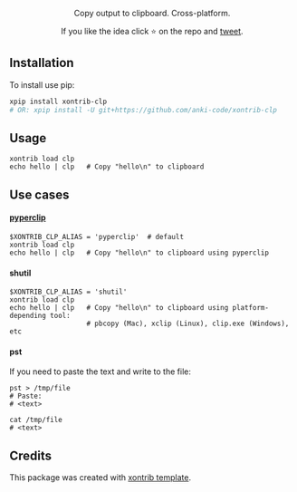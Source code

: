 <p align="center">
Copy output to clipboard. Cross-platform.
</p>

<p align="center">  
If you like the idea click ⭐ on the repo and <a href="https://twitter.com/intent/tweet?text=Nice%20xontrib%20for%20the%20xonsh%20shell!&url=https://github.com/anki-code/xontrib-clp" target="_blank">tweet</a>.
</p>

## Installation

To install use pip:

```bash
xpip install xontrib-clp
# OR: xpip install -U git+https://github.com/anki-code/xontrib-clp
```

## Usage

```xsh
xontrib load clp
echo hello | clp   # Copy "hello\n" to clipboard
```

## Use cases

#### [pyperclip](https://pypi.org/project/pyperclip/)
```xsh
$XONTRIB_CLP_ALIAS = 'pyperclip'  # default
xontrib load clp
echo hello | clp   # Copy "hello\n" to clipboard using pyperclip
```

#### shutil
```xsh
$XONTRIB_CLP_ALIAS = 'shutil'
xontrib load clp
echo hello | clp   # Copy "hello\n" to clipboard using platform-depending tool: 
                   # pbcopy (Mac), xclip (Linux), clip.exe (Windows), etc
```

#### pst

If you need to paste the text and write to the file:

```xsh
pst > /tmp/file
# Paste:
# <text>

cat /tmp/file
# <text>
```

## Credits

This package was created with [xontrib template](https://github.com/xonsh/xontrib-template).

